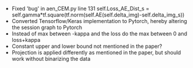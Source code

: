 - Fixed 'bug' in aen_CEM.py line 131 self.Loss_AE_Dist_s = self.gamma*tf.square(tf.norm(self.AE(self.delta_img)-self.delta_img_s))
- Converted Tensorflow/Keras implementation to Pytorch, hereby altering the session graph to Pytorch
- Instead of max between -kappa and the loss do the max between 0 and loss+kappa
- Constant upper and lower bound not mentioned in the paper?
- Projection is applied differently as mentioned in the paper, but should work without binarizing the data
